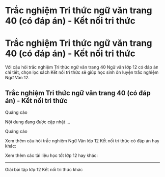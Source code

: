 # Trắc nghiệm Tri thức ngữ văn trang 40 (có đáp án) - Kết nối tri thức

# Trắc nghiệm Tri thức ngữ văn trang 40 (có đáp án) - Kết nối tri thức

Với câu hỏi trắc nghiệm Tri thức ngữ văn trang 40 Ngữ văn lớp 12 có đáp án chi tiết, chọn lọc sách Kết nối tri thức sẽ giúp học sinh ôn luyện trắc nghiệm Ngữ Văn 12.

## Trắc nghiệm Tri thức ngữ văn trang 40 (có đáp án) - Kết nối tri thức

Quảng cáo

Nội dung đang được cập nhật ...

Quảng cáo

Xem thêm câu hỏi trắc nghiệm Ngữ Văn lớp 12 Kết nối tri thức có đáp án hay khác:

Xem thêm các tài liệu học tốt lớp 12 hay khác:

* * *

Giải bài tập lớp 12 Kết nối tri thức khác
